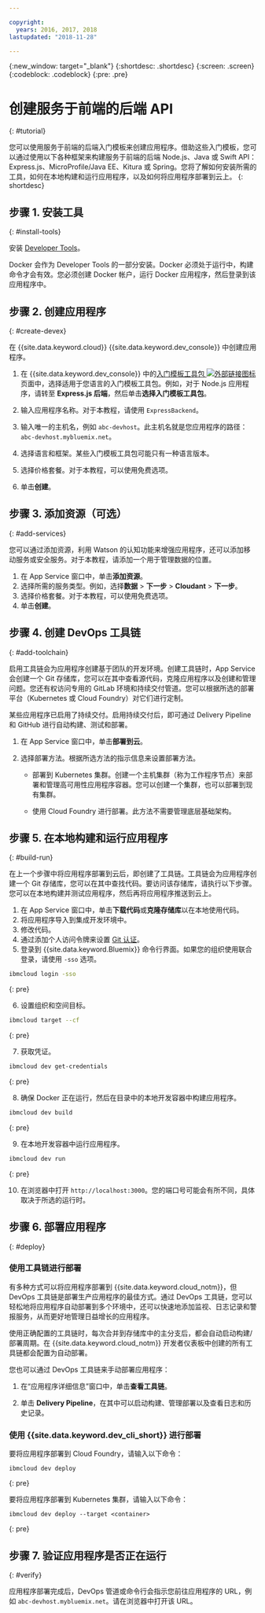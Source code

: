 ```yaml
---

copyright:
  years: 2016, 2017, 2018
lastupdated: "2018-11-28"

---
```


{:new_window: target="_blank"}
{:shortdesc: .shortdesc}
{:screen: .screen}
{:codeblock: .codeblock}
{:pre: .pre}

# 创建服务于前端的后端 API
{: #tutorial}

您可以使用服务于前端的后端入门模板来创建应用程序。借助这些入门模板，您可以通过使用以下各种框架来构建服务于前端的后端 Node.js、Java 或 Swift API：Express.js、MicroProfile/Java EE、Kitura 或 Spring。您将了解如何安装所需的工具，如何在本地构建和运行应用程序，以及如何将应用程序部署到云上。
{: shortdesc}

## 步骤 1. 安装工具
{: #install-tools}

安装 [Developer Tools](/docs/cli/index.html)。

Docker 会作为 Developer Tools 的一部分安装。Docker 必须处于运行中，构建命令才会有效。您必须创建 Docker 帐户，运行 Docker 应用程序，然后登录到该应用程序中。

## 步骤 2. 创建应用程序
{: #create-devex}

在 {{site.data.keyword.cloud}} {{site.data.keyword.dev_console}} 中创建应用程序。

1. 在 {{site.data.keyword.dev_console}} 中的[入门模板工具包 ![外部链接图标](../../icons/launch-glyph.svg "外部链接图标")](https://{DomainName}/developer/appservice/starter-kits/) 页面中，选择适用于您语言的入门模板工具包。例如，对于 Node.js 应用程序，请转至 **Express.js 后端**，然后单击**选择入门模板工具包**。

2. 输入应用程序名称。对于本教程，请使用 `ExpressBackend`。

3. 输入唯一的主机名，例如 `abc-devhost`。此主机名就是您应用程序的路径：`abc-devhost.mybluemix.net`。
4. 选择语言和框架。某些入门模板工具包可能只有一种语言版本。
5. 选择价格套餐。对于本教程，可以使用免费选项。
6. 单击**创建**。

## 步骤 3. 添加资源（可选）
{: #add-services}

您可以通过添加资源，利用 Watson 的认知功能来增强应用程序，还可以添加移动服务或安全服务。对于本教程，请添加一个用于管理数据的位置。

1. 在 App Service 窗口中，单击**添加资源**。
2. 选择所需的服务类型。例如，选择**数据** > **下一步** > **Cloudant** > **下一步**。
3. 选择价格套餐。对于本教程，可以使用免费选项。
4. 单击**创建**。

## 步骤 4. 创建 DevOps 工具链
{: #add-toolchain}

启用工具链会为应用程序创建基于团队的开发环境。创建工具链时，App Service 会创建一个 Git 存储库，您可以在其中查看源代码，克隆应用程序以及创建和管理问题。您还有权访问专用的 GitLab 环境和持续交付管道。您可以根据所选的部署平台（Kubernetes 或 Cloud Foundry）对它们进行定制。

某些应用程序已启用了持续交付。启用持续交付后，即可通过 Delivery Pipeline 和 GitHub 进行自动构建、测试和部署。

1. 在 App Service 窗口中，单击**部署到云**。
2. 选择部署方法。根据所选方法的指示信息来设置部署方法。

    * 部署到 Kubernetes 集群。创建一个主机集群（称为工作程序节点）来部署和管理高可用性应用程序容器。您可以创建一个集群，也可以部署到现有集群。

    * 使用 Cloud Foundry 进行部署。此方法不需要管理底层基础架构。

## 步骤 5. 在本地构建和运行应用程序
{: #build-run}

在上一个步骤中将应用程序部署到云后，即创建了工具链。工具链会为应用程序创建一个 Git 存储库，您可以在其中查找代码。要访问该存储库，请执行以下步骤。您可以在本地构建并测试应用程序，然后再将应用程序推送到云上。

1. 在 App Service 窗口中，单击**下载代码**或**克隆存储库**以在本地使用代码。
2. 将应用程序导入到集成开发环境中。
3. 修改代码。
4. 通过添加个人访问令牌来设置 [Git 认证](/docs/services/ContinuousDelivery/git_working.html#git_authentication)。
5. 登录到 {{site.data.keyword.Bluemix}} 命令行界面。如果您的组织使用联合登录，请使用 `-sso` 选项。

  ```bash
  ibmcloud login -sso
  ```
  {: pre}

6. 设置组织和空间目标。

  ```bash
  ibmcloud target --cf
  ```
  {: pre}

7.  获取凭证。

  ```bash
  ibmcloud dev get-credentials
  ```
  {: pre}

8. 确保 Docker 正在运行，然后在目录中的本地开发容器中构建应用程序。

  ```bash
  ibmcloud dev build
  ```
  {: pre}

9. 在本地开发容器中运行应用程序。

  ```bash
  ibmcloud dev run
  ```
  {: pre}

10.  在浏览器中打开 `http://localhost:3000`。您的端口号可能会有所不同，具体取决于所选的运行时。

## 步骤 6. 部署应用程序
{: #deploy}

### 使用工具链进行部署

有多种方式可以将应用程序部署到 {{site.data.keyword.cloud_notm}}，但 DevOps 工具链是部署生产应用程序的最佳方式。通过 DevOps 工具链，您可以轻松地将应用程序自动部署到多个环境中，还可以快速地添加监视、日志记录和警报服务，从而更好地管理日益增长的应用程序。

使用正确配置的工具链时，每次合并到存储库中的主分支后，都会自动启动构建/部署周期。在 {{site.data.keyword.cloud_notm}} 开发者仪表板中创建的所有工具链都会配置为自动部署。

您也可以通过 DevOps 工具链来手动部署应用程序：

1. 在“应用程序详细信息”窗口中，单击**查看工具链**。

2. 单击 **Delivery Pipeline**，在其中可以启动构建、管理部署以及查看日志和历史记录。

### 使用 {{site.data.keyword.dev_cli_short}} 进行部署

要将应用程序部署到 Cloud Foundry，请输入以下命令：

```
ibmcloud dev deploy
```
{: pre}

要将应用程序部署到 Kubernetes 集群，请输入以下命令：

```
ibmcloud dev deploy --target <container>
```
{: pre}

## 步骤 7. 验证应用程序是否正在运行
{: #verify}

应用程序部署完成后，DevOps 管道或命令行会指示您前往应用程序的 URL，例如 `abc-devhost.mybluemix.net`。请在浏览器中打开该 URL。
